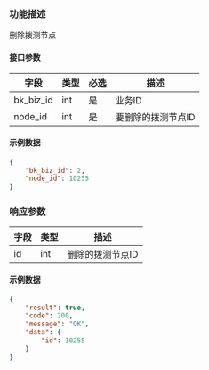 ### 功能描述

删除拨测节点


#### 接口参数

| 字段             | 类型    | 必选 | 描述                                |
|----------------|-------|-----|-----------------------------------|
| bk_biz_id      | int   | 是  | 业务ID                              |
| node_id        | int   | 是  | 要删除的拨测节点ID                              |

#### 示例数据

```json
{
    "bk_biz_id": 2,
    "node_id": 10255
}
```

### 响应参数

| 字段         | 类型  | 描述 |
|:-----------|-----|----|
| id         | int   | 删除的拨测节点ID |

#### 示例数据
```json
{
    "result": true,
    "code": 200,
    "message": "OK",
    "data": {
        "id": 10255
    }
}
```